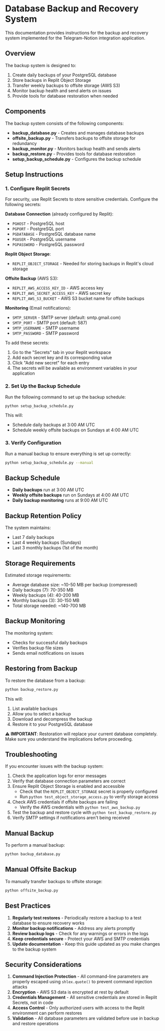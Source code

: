 # Database Backup and Recovery System

This documentation provides instructions for the backup and recovery system implemented for the Telegram-Notion integration application.

## Overview

The backup system is designed to:

1. Create daily backups of your PostgreSQL database
2. Store backups in Replit Object Storage
3. Transfer weekly backups to offsite storage (AWS S3)
4. Monitor backup health and send alerts on issues
5. Provide tools for database restoration when needed

## Components

The backup system consists of the following components:

- **backup_database.py** - Creates and manages database backups
- **offsite_backup.py** - Transfers backups to offsite storage for redundancy
- **backup_monitor.py** - Monitors backup health and sends alerts
- **backup_restore.py** - Provides tools for database restoration
- **setup_backup_schedule.py** - Configures the backup schedule

## Setup Instructions

### 1. Configure Replit Secrets

For security, use Replit Secrets to store sensitive credentials. Configure the following secrets:

**Database Connection** (already configured by Replit):
- `PGHOST` - PostgreSQL host
- `PGPORT` - PostgreSQL port
- `PGDATABASE` - PostgreSQL database name
- `PGUSER` - PostgreSQL username
- `PGPASSWORD` - PostgreSQL password

**Replit Object Storage**:
- `REPLIT_OBJECT_STORAGE` - Needed for storing backups in Replit's cloud storage

**Offsite Backup** (AWS S3):
- `REPLIT_AWS_ACCESS_KEY_ID` - AWS access key
- `REPLIT_AWS_SECRET_ACCESS_KEY` - AWS secret key
- `REPLIT_AWS_S3_BUCKET` - AWS S3 bucket name for offsite backups

**Monitoring** (Email notifications):
- `SMTP_SERVER` - SMTP server (default: smtp.gmail.com)
- `SMTP_PORT` - SMTP port (default: 587)
- `SMTP_USERNAME` - SMTP username
- `SMTP_PASSWORD` - SMTP password

To add these secrets:
1. Go to the "Secrets" tab in your Replit workspace
2. Add each secret key and its corresponding value
3. Click "Add new secret" for each entry
4. The secrets will be available as environment variables in your application

### 2. Set Up the Backup Schedule

Run the following command to set up the backup schedule:

```bash
python setup_backup_schedule.py
```

This will:
- Schedule daily backups at 3:00 AM UTC
- Schedule weekly offsite backups on Sundays at 4:00 AM UTC

### 3. Verify Configuration

Run a manual backup to ensure everything is set up correctly:

```bash
python setup_backup_schedule.py --manual
```

## Backup Schedule

- **Daily backups** run at 3:00 AM UTC
- **Weekly offsite backups** run on Sundays at 4:00 AM UTC
- **Daily backup monitoring** runs at 9:00 AM UTC

## Backup Retention Policy

The system maintains:
- Last 7 daily backups
- Last 4 weekly backups (Sundays)
- Last 3 monthly backups (1st of the month)

## Storage Requirements

Estimated storage requirements:
- Average database size: ~10-50 MB per backup (compressed)
- Daily backups (7): 70-350 MB
- Weekly backups (4): 40-200 MB
- Monthly backups (3): 30-150 MB
- Total storage needed: ~140-700 MB

## Backup Monitoring

The monitoring system:
- Checks for successful daily backups
- Verifies backup file sizes
- Sends email notifications on issues

## Restoring from Backup

To restore the database from a backup:

```bash
python backup_restore.py
```

This will:
1. List available backups
2. Allow you to select a backup
3. Download and decompress the backup
4. Restore it to your PostgreSQL database

⚠️ **IMPORTANT**: Restoration will replace your current database completely. Make sure you understand the implications before proceeding.

## Troubleshooting

If you encounter issues with the backup system:

1. Check the application logs for error messages
2. Verify that database connection parameters are correct
3. Ensure Replit Object Storage is enabled and accessible
   - Check that the `REPLIT_OBJECT_STORAGE` secret is properly configured
   - Run `python test_object_storage_access.py` to verify storage access
4. Check AWS credentials if offsite backups are failing
   - Verify the AWS credentials with `python test_aws_backup.py`
5. Test the backup and restore cycle with `python test_backup_restore.py`
6. Verify SMTP settings if notifications aren't being received

## Manual Backup

To perform a manual backup:

```bash
python backup_database.py
```

## Manual Offsite Backup

To manually transfer backups to offsite storage:

```bash
python offsite_backup.py
```

## Best Practices

1. **Regularly test restores** - Periodically restore a backup to a test database to ensure recovery works
2. **Monitor backup notifications** - Address any alerts promptly
3. **Review backup logs** - Check for any warnings or errors in the logs
4. **Keep credentials secure** - Protect your AWS and SMTP credentials
5. **Update documentation** - Keep this guide updated as you make changes to the backup system

## Security Considerations

1. **Command Injection Protection** - All command-line parameters are properly escaped using `shlex.quote()` to prevent command injection attacks
2. **Encryption** - AWS S3 data is encrypted at rest by default
3. **Credentials Management** - All sensitive credentials are stored in Replit Secrets, not in code
4. **Access Control** - Only authorized users with access to the Replit environment can perform restores
5. **Validation** - All database parameters are validated before use in backup and restore operations